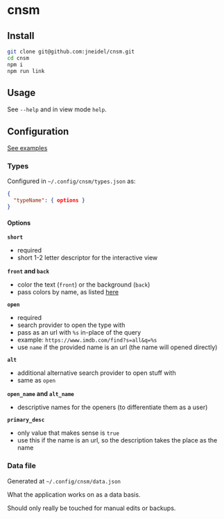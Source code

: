 # cnsm

## Install

```sh
git clone git@github.com:jneidel/cnsm.git
cd cnsm
npm i
npm run link
```

## Usage

See `--help` and in view mode `help`.

## Configuration

[See examples](example_config)

### Types

Configured in `~/.config/cnsm/types.json` as:

```json
{
  "typeName": { options }
}
```

#### Options

**`short`**

- required
- short 1-2 letter descriptor for the interactive view

**`front` and `back`**

- color the text (`front`) or the background (`back`)
- pass colors by name, as listed [here](https://github.com/chalk/chalk#colors)

**`open`**

- required
- search provider to open the type with
- pass as an url with `%s` in-place of the query
- example: `https://www.imdb.com/find?s=all&q=%s`
- use `name` if the provided name is an url (the name will opened directly)

**`alt`**

- additional alternative search provider to open stuff with
- same as `open`

**`open_name` and `alt_name`**

- descriptive names for the openers (to differentiate them as a user)

**`primary_desc`**

- only value that makes sense is `true`
- use this if the name is an url, so the description takes the place as the name

### Data file

Generated at `~/.config/cnsm/data.json`

What the application works on as a data basis.

Should only really be touched for manual edits or backups.
